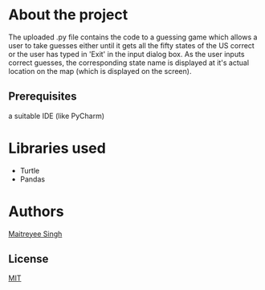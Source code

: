 # About the project

The uploaded .py file contains the code to a guessing game which allows a user to take guesses either until it gets all the fifty states of the US correct or the user has typed in 'Exit' in the input dialog box. As the user inputs correct guesses, the corresponding state name is displayed at it's actual location on the map (which is displayed on the screen).

## Prerequisites

a suitable IDE (like PyCharm)

# Libraries used

- Turtle
- Pandas

# Authors

[Maitreyee Singh](https://github.com/maitreyee-xo)

## License
[MIT](https://choosealicense.com/licenses/mit/)

